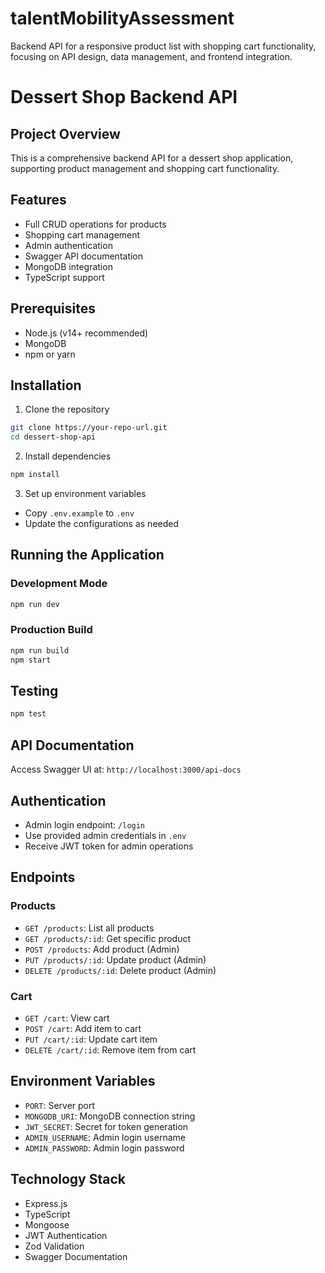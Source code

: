 # talentMobilityAssessment
Backend API for a responsive product list with shopping cart functionality, focusing on API design, data management, and frontend integration.
# Dessert Shop Backend API

## Project Overview
This is a comprehensive backend API for a dessert shop application, supporting product management and shopping cart functionality.

## Features
- Full CRUD operations for products
- Shopping cart management
- Admin authentication
- Swagger API documentation
- MongoDB integration
- TypeScript support

## Prerequisites
- Node.js (v14+ recommended)
- MongoDB
- npm or yarn

## Installation

1. Clone the repository
```bash
git clone https://your-repo-url.git
cd dessert-shop-api
```

2. Install dependencies
```bash
npm install
```

3. Set up environment variables
- Copy `.env.example` to `.env`
- Update the configurations as needed

## Running the Application

### Development Mode
```bash
npm run dev
```

### Production Build
```bash
npm run build
npm start
```

## Testing
```bash
npm test
```

## API Documentation
Access Swagger UI at: `http://localhost:3000/api-docs`

## Authentication
- Admin login endpoint: `/login`
- Use provided admin credentials in `.env`
- Receive JWT token for admin operations

## Endpoints

### Products
- `GET /products`: List all products
- `GET /products/:id`: Get specific product
- `POST /products`: Add product (Admin)
- `PUT /products/:id`: Update product (Admin)
- `DELETE /products/:id`: Delete product (Admin)

### Cart
- `GET /cart`: View cart
- `POST /cart`: Add item to cart
- `PUT /cart/:id`: Update cart item
- `DELETE /cart/:id`: Remove item from cart

## Environment Variables
- `PORT`: Server port
- `MONGODB_URI`: MongoDB connection string
- `JWT_SECRET`: Secret for token generation
- `ADMIN_USERNAME`: Admin login username
- `ADMIN_PASSWORD`: Admin login password

## Technology Stack
- Express.js
- TypeScript
- Mongoose
- JWT Authentication
- Zod Validation
- Swagger Documentation
